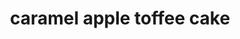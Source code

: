 ---
servings: 18-24 squares
notes:
directions: |-
  * Preheat oven to 350°f
  * Grease a 9x13-inch baking dish
  * Set aside
  * In a medium bowl, whisk together flour, baking powder, cinnamon, and salt
  * Set aside
  * In a large bowl whisk together both sugars
  * Add butter and vegetable oil stirring to combine
  * Add eggs, sour cream, and vanilla extract whisk till smooth
  * Add flour mixture, alternating with milk, whisking until smooth
  * Pour 1/2 the batter into prepared baking dish
  * Spread top of batter with apple pie filling and sprinkle with 1 cup toffee chips
  * Pour remaining batter on top and spread to the edges with a spatula
  * Bake for 35 - 40 minutes until the cake is golden brown on top and a toothpick inserted into the center comes out clean
  * Remove cake from the oven
  * While still hot poke holes in the top of the cake with a fork or straw
  * Pour 1 cup caramel sauce over the top
  * Allow cake to cool completely, about 45 minutes
  * Top with whipped cream topping, drizzle with remaining caramel sauce, and sprinkle with toffee chips
  * Serve immediately or cover cake and store in the refrigerator until ready to serve
ingredients: |-
  * 2 cups all-purpose flour
  * 1 tablespoon baking powder
  * 1 teaspoon cinnamon
  * 1/2 teaspoon salt
  * 3/4 cup dixie crystals extra fine granulated sugar
  * 1/2 cup dixie crystals light brown sugar
  * 1/2 cup (1 stick) unsalted butter (melted)
  * 1/2 cup vegetable oil
  * 3 large eggs
  * 1/4 cup sour cream
  * 1 tablespoon vanilla extract
  * 3/4 cup whole milk
  * 1 can (20 oz) can apple pie filling (diced)
  * 1 1/2 cups toffee chips (divided)
  * 1 1/4 cups caramel sauce (divided)
  * 1 (16 oz) whipped cream topping or crème chantilly
rating: 4
ease: intermediate
category: dessert
subcategory: cake
href: 'https://www.dixiecrystals.com/recipes/caramel-apple-toffee-cake'
totalTime: 1 hour
cookTime: 35-40 mins
prepTime: 20 mins
title: caramel apple toffee cake
path: /caramel-apple-toffee-cake
---